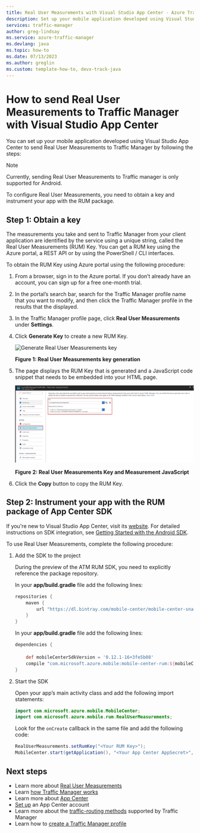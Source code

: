 ```yaml
---
title: Real User Measurements with Visual Studio App Center - Azure Traffic Manager
description: Set up your mobile application developed using Visual Studio App Center to send Real User Measurements to Traffic Manager
services: traffic-manager
author: greg-lindsay
ms.service: azure-traffic-manager
ms.devlang: java
ms.topic: how-to
ms.date: 07/13/2023
ms.author: greglin
ms.custom: template-how-to, devx-track-java
---
```


# How to send Real User Measurements to Traffic Manager with Visual Studio App Center

You can set up your mobile application developed using Visual Studio App Center to send Real User Measurements to Traffic Manager by following the steps:

>[!NOTE]
> Currently, sending Real User Measurements to Traffic manager is only supported for Android.

To configure Real User Measurements, you need to obtain a key and instrument your app with the RUM package.

## Step 1: Obtain a key
    
The measurements you take and sent to Traffic Manager from your client application are identified by the service using a unique string, called the Real User Measurements (RUM) Key. You can get a RUM key using the Azure portal, a REST API or by using the PowerShell / CLI interfaces.

To obtain the RUM Key using Azure portal using the following procedure:
1. From a browser, sign in to the Azure portal. If you don’t already have an account, you can sign up for a free one-month trial.
2. In the portal’s search bar, search for the Traffic Manager profile name that you want to modify, and then click the Traffic Manager profile in the results that the displayed.
3. In the Traffic Manager profile page, click **Real User Measurements** under **Settings**.
4. Click **Generate Key** to create a new RUM Key.
        
   ![Generate Real User Measurements key](./media/traffic-manager-create-rum-visual-studio/generate-rum-key.png)

   **Figure 1: Real User Measurements key generation**

5. The page displays the RUM Key that is generated and a JavaScript code snippet that needs to be embedded into your HTML page.
 
   ![JavaScript code for Real User Measurements key](./media/traffic-manager-create-rum-visual-studio/rum-key.png)

   **Figure 2: Real User Measurements Key and Measurement JavaScript**
 
6. Click the **Copy** button to copy the RUM Key. 

## Step 2: Instrument your app with the RUM package of App Center SDK

If you're new to Visual Studio App Center, visit its [website](https://mobile.azure.com). For detailed instructions on SDK integration, see
[Getting Started with the Android SDK](/mobile-center/sdk/getting-started/Android).

To use Real User Measurements, complete the following procedure:

1.  Add the SDK to the project

    During the preview of the ATM RUM SDK, you need to explicitly reference the package repository.

    In your **app/build.gradle** file add the following lines:

    ```groovy
    repositories {
        maven {
            url "https://dl.bintray.com/mobile-center/mobile-center-snapshot"
        }
    }
    ```
    In your **app/build.gradle** file add the following lines:

    ```groovy
    dependencies {
     
        def mobileCenterSdkVersion = '0.12.1-16+3fe5b08'
        compile "com.microsoft.azure.mobile:mobile-center-rum:${mobileCenterSdkVersion}"
    }
    ```

2. Start the SDK

    Open your app’s main activity class and add the following import statements:

    ```java
    import com.microsoft.azure.mobile.MobileCenter;
    import com.microsoft.azure.mobile.rum.RealUserMeasurements;
    ```

    Look for the `onCreate` callback in the same file and add the following code:

    ```java
    RealUserMeasurements.setRumKey("<Your RUM Key>");
    MobileCenter.start(getApplication(), "<Your App Center AppSecret>", RealUserMeasurements.class);
    ```

## Next steps
- Learn more about [Real User Measurements](traffic-manager-rum-overview.md)
- Learn [how Traffic Manager works](traffic-manager-overview.md)
- Learn more about [App Center](/appcenter)
- [Set up](/appcenter/dashboard/#set-up-your-app-center-account) an App Center account
- Learn more about the [traffic-routing methods](traffic-manager-routing-methods.md) supported by Traffic Manager
- Learn how to [create a Traffic Manager profile](./quickstart-create-traffic-manager-profile.md)
